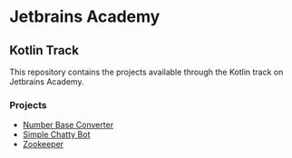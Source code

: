 # Jetbrains Academy
## Kotlin Track
This repository contains the projects available through the Kotlin track on Jetbrains Academy.

### Projects
- [Number Base Converter](./number-base-converter/README.md)
- [Simple Chatty Bot](./simple-chatty-bot/README.md)
- [Zookeeper](./zookeeper/README.md)